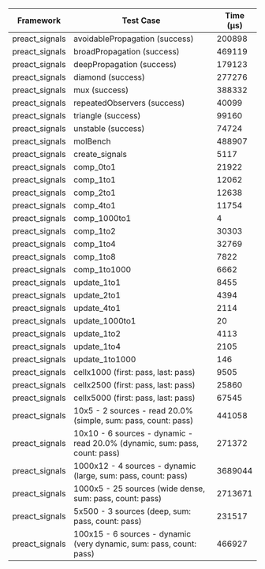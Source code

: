 | Framework | Test Case | Time (μs) |
| --- | --- | --- |
| preact_signals | avoidablePropagation (success) | 200898 |
| preact_signals | broadPropagation (success) | 469119 |
| preact_signals | deepPropagation (success) | 179123 |
| preact_signals | diamond (success) | 277276 |
| preact_signals | mux (success) | 388332 |
| preact_signals | repeatedObservers (success) | 40099 |
| preact_signals | triangle (success) | 99160 |
| preact_signals | unstable (success) | 74724 |
| preact_signals | molBench | 488907 |
| preact_signals | create_signals | 5117 |
| preact_signals | comp_0to1 | 21922 |
| preact_signals | comp_1to1 | 12062 |
| preact_signals | comp_2to1 | 12638 |
| preact_signals | comp_4to1 | 11754 |
| preact_signals | comp_1000to1 | 4 |
| preact_signals | comp_1to2 | 30303 |
| preact_signals | comp_1to4 | 32769 |
| preact_signals | comp_1to8 | 7822 |
| preact_signals | comp_1to1000 | 6662 |
| preact_signals | update_1to1 | 8455 |
| preact_signals | update_2to1 | 4394 |
| preact_signals | update_4to1 | 2114 |
| preact_signals | update_1000to1 | 20 |
| preact_signals | update_1to2 | 4113 |
| preact_signals | update_1to4 | 2105 |
| preact_signals | update_1to1000 | 146 |
| preact_signals | cellx1000 (first: pass, last: pass) | 9505 |
| preact_signals | cellx2500 (first: pass, last: pass) | 25860 |
| preact_signals | cellx5000 (first: pass, last: pass) | 67545 |
| preact_signals | 10x5 - 2 sources - read 20.0% (simple, sum: pass, count: pass) | 441058 |
| preact_signals | 10x10 - 6 sources - dynamic - read 20.0% (dynamic, sum: pass, count: pass) | 271372 |
| preact_signals | 1000x12 - 4 sources - dynamic (large, sum: pass, count: pass) | 3689044 |
| preact_signals | 1000x5 - 25 sources (wide dense, sum: pass, count: pass) | 2713671 |
| preact_signals | 5x500 - 3 sources (deep, sum: pass, count: pass) | 231517 |
| preact_signals | 100x15 - 6 sources - dynamic (very dynamic, sum: pass, count: pass) | 466927 |
